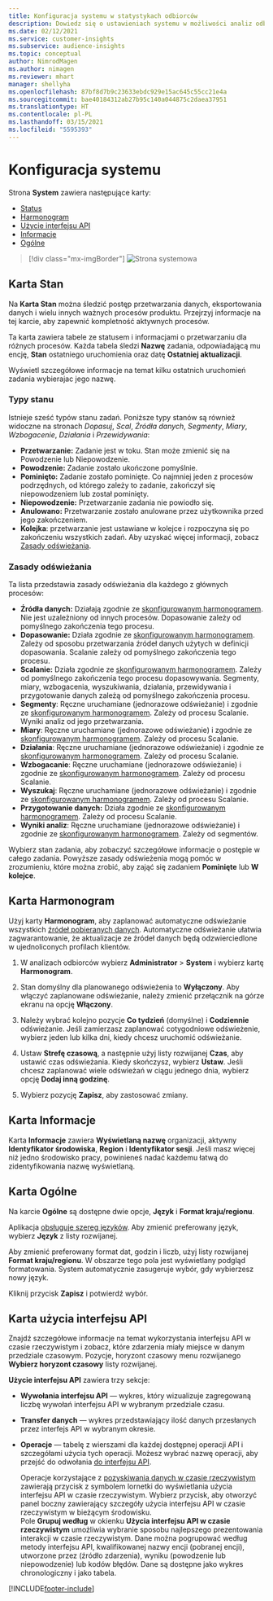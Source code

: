 ```yaml
---
title: Konfiguracja systemu w statystykach odbiorców
description: Dowiedz się o ustawieniach systemu w możliwości analiz odbiorców w Dynamics 365 Customer Insights.
ms.date: 02/12/2021
ms.service: customer-insights
ms.subservice: audience-insights
ms.topic: conceptual
author: NimrodMagen
ms.author: nimagen
ms.reviewer: mhart
manager: shellyha
ms.openlocfilehash: 87bf8d7b9c23633ebdc929e15ac645c55cc21e4a
ms.sourcegitcommit: bae40184312ab27b95c140a044875c2daea37951
ms.translationtype: HT
ms.contentlocale: pl-PL
ms.lasthandoff: 03/15/2021
ms.locfileid: "5595393"
---
```

# <a name="system-configuration"></a>Konfiguracja systemu

Strona **System** zawiera następujące karty:
- [Status](#status-tab)
- [Harmonogram](#schedule-tab)
- [Użycie interfejsu API](#api-usage-tab)
- [Informacje](#about-tab)
- [Ogólne](#general-tab)

> [!div class="mx-imgBorder"]
> ![Strona systemowa](media/system-tabs.png "Strona systemowa")

## <a name="status-tab"></a>Karta Stan

Na **Karta Stan** można śledzić postęp przetwarzania danych, eksportowania danych i wielu innych ważnych procesów produktu. Przejrzyj informacje na tej karcie, aby zapewnić kompletność aktywnych procesów.

Ta karta zawiera tabele ze statusem i informacjami o przetwarzaniu dla różnych procesów. Każda tabela śledzi **Nazwę** zadania, odpowiadającą mu encję, **Stan** ostatniego uruchomienia oraz datę **Ostatniej aktualizacji**.

Wyświetl szczegółowe informacje na temat kilku ostatnich uruchomień zadania wybierajac jego nazwę.

### <a name="status-types"></a>Typy stanu

Istnieje sześć typów stanu zadań. Poniższe typy stanów są również widoczne na stronach *Dopasuj*, *Scal*, *Źródła danych*, *Segmenty*, *Miary*, *Wzbogacenie*, *Działania* i *Przewidywania*:

- **Przetwarzanie:** Zadanie jest w toku. Stan może zmienić się na Powodzenie lub Niepowodzenie.
- **Powodzenie:** Zadanie zostało ukończone pomyślnie.
- **Pominięto:** Zadanie zostało pominięte. Co najmniej jeden z procesów podrzędnych, od którego zależy to zadanie, zakończył się niepowodzeniem lub został pominięty.
- **Niepowodzenie:** Przetwarzanie zadania nie powiodło się.
- **Anulowano:** Przetwarzanie zostało anulowane przez użytkownika przed jego zakończeniem.
- **Kolejka**: przetwarzanie jest ustawiane w kolejce i rozpoczyna się po zakończeniu wszystkich zadań. Aby uzyskać więcej informacji, zobacz [Zasady odświeżania](#refresh-policies).

### <a name="refresh-policies"></a>Zasady odświeżania

Ta lista przedstawia zasady odświeżania dla każdego z głównych procesów:

- **Źródła danych:** Działają zgodnie ze [skonfigurowanym harmonogramem](#schedule-tab). Nie jest uzależniony od innych procesów. Dopasowanie zależy od pomyślnego zakończenia tego procesu.
- **Dopasowanie:** Działa zgodnie ze [skonfigurowanym harmonogramem](#schedule-tab). Zależy od sposobu przetwarzania źródeł danych użytych w definicji dopasowania. Scalanie zależy od pomyślnego zakończenia tego procesu.
- **Scalanie:** Działa zgodnie ze [skonfigurowanym harmonogramem](#schedule-tab). Zależy od pomyślnego zakończenia tego procesu dopasowywania. Segmenty, miary, wzbogacenia, wyszukiwania, działania, przewidywania i przygotowanie danych zależą od pomyślnego zakończenia procesu.
- **Segmenty**: Ręczne uruchamiane (jednorazowe odświeżanie) i zgodnie ze [skonfigurowanym harmonogramem](#schedule-tab). Zależy od procesu Scalanie. Wyniki analiz od jego przetwarzania.
- **Miary**: Ręczne uruchamiane (jednorazowe odświeżanie) i zgodnie ze [skonfigurowanym harmonogramem](#schedule-tab). Zależy od procesu Scalanie.
- **Działania**: Ręczne uruchamiane (jednorazowe odświeżanie) i zgodnie ze [skonfigurowanym harmonogramem](#schedule-tab). Zależy od procesu Scalanie.
- **Wzbogacanie**: Ręczne uruchamiane (jednorazowe odświeżanie) i zgodnie ze [skonfigurowanym harmonogramem](#schedule-tab). Zależy od procesu Scalanie.
- **Wyszukaj**: Ręczne uruchamiane (jednorazowe odświeżanie) i zgodnie ze [skonfigurowanym harmonogramem](#schedule-tab). Zależy od procesu Scalanie.
- **Przygotowanie danych:** Działa zgodnie ze [skonfigurowanym harmonogramem](#schedule-tab). Zależy od procesu Scalanie.
- **Wyniki analiz**: Ręczne uruchamiane (jednorazowe odświeżanie) i zgodnie ze [skonfigurowanym harmonogramem](#schedule-tab). Zależy od segmentów.

Wybierz stan zadania, aby zobaczyć szczegółowe informacje o postępie w całego zadania. Powyższe zasady odświeżenia mogą pomóc w zrozumieniu, które można zrobić, aby zająć się zadaniem **Pominięte** lub **W kolejce**.

## <a name="schedule-tab"></a>Karta Harmonogram

Użyj karty **Harmonogram**, aby zaplanować automatyczne odświeżanie wszystkich [źródeł pobieranych danych](data-sources.md). Automatyczne odświeżanie ułatwia zagwarantowanie, że aktualizacje ze źródeł danych będą odzwierciedlone w ujednoliconych profilach klientów.

1. W analizach odbiorców wybierz **Administrator** > **System** i wybierz kartę **Harmonogram**.

2. Stan domyślny dla planowanego odświeżenia to **Wyłączony**. Aby włączyć zaplanowane odświeżanie, należy zmienić przełącznik na górze ekranu na opcję **Włączony**.

3. Należy wybrać kolejno pozycje **Co tydzień** (domyślne) i **Codziennie** odświeżanie. Jeśli zamierzasz zaplanować cotygodniowe odświeżenie, wybierz jeden lub kilka dni, kiedy chcesz uruchomić odświeżanie.

4. Ustaw **Strefę czasową**, a następnie użyj listy rozwijanej **Czas**, aby ustawić czas odświeżania. Kiedy skończysz, wybierz **Ustaw**. Jeśli chcesz zaplanować wiele odświeżań w ciągu jednego dnia, wybierz opcję **Dodaj inną godzinę**.

5. Wybierz pozycję **Zapisz**, aby zastosować zmiany.

## <a name="about-tab"></a>Karta Informacje

Karta **Informacje** zawiera **Wyświetlaną nazwę** organizacji, aktywny **Identyfikator środowiska**, **Region** i **Identyfikator sesji**. Jeśli masz więcej niż jedno środowisko pracy, powinieneś nadać każdemu łatwą do zidentyfikowania nazwę wyświetlaną.

## <a name="general-tab"></a>Karta Ogólne

Na karcie **Ogólne** są dostępne dwie opcje, **Język** i **Format kraju/regionu**.

Aplikacja [obsługuje szereg języków](supported-languages.md). Aby zmienić preferowany język, wybierz **Język** z listy rozwijanej.

Aby zmienić preferowany format dat, godzin i liczb, użyj listy rozwijanej **Format kraju/regionu**. W obszarze tego pola jest wyświetlany podgląd formatowania. System automatycznie zasugeruje wybór, gdy wybierzesz nowy język.

Kliknij przycisk **Zapisz** i potwierdź wybór.

## <a name="api-usage-tab"></a>Karta użycia interfejsu API

Znajdź szczegółowe informacje na temat wykorzystania interfejsu API w czasie rzeczywistym i zobacz, które zdarzenia miały miejsce w danym przedziale czasowym. Pozycje, horyzont czasowy menu rozwijanego **Wybierz horyzont czasowy** listy rozwijanej. 

**Użycie interfejsu API** zawiera trzy sekcje: 
- **Wywołania interfejsu API** — wykres, który wizualizuje zagregowaną liczbę wywołań interfejsu API w wybranym przedziale czasu.

- **Transfer danych** — wykres przedstawiający ilość danych przesłanych przez interfejs API w wybranym okresie.

-  **Operacje** — tabelę z wierszami dla każdej dostępnej operacji API i szczegółami użycia tych operacji. Możesz wybrać nazwę operacji, aby przejść do odwołania [do interfejsu API](https://developer.ci.ai.dynamics.com/api-details#api=CustomerInsights&operation=Get-all-instances).

   Operacje korzystające z [pozyskiwania danych w czasie rzeczywistym](real-time-data-ingestion.md) zawierają przycisk z symbolem lornetki do wyświetlania użycia interfejsu API w czasie rzeczywistym. Wybierz przycisk, aby otworzyć panel boczny zawierający szczegóły użycia interfejsu API w czasie rzeczywistym w bieżącym środowisku.   
   Pole **Grupuj według** w okienku **Użycia interfejsu API w czasie rzeczywistym** umożliwia wybranie sposobu najlepszego prezentowania interakcji w czasie rzeczywistym. Dane można pogrupować według metody interfejsu API, kwalifikowanej nazwy encji (pobranej encji), utworzone przez (źródło zdarzenia), wyniku (powodzenie lub niepowodzenie) lub kodów błędów. Dane są dostępne jako wykres chronologiczny i jako tabela.


[!INCLUDE[footer-include](../includes/footer-banner.md)]